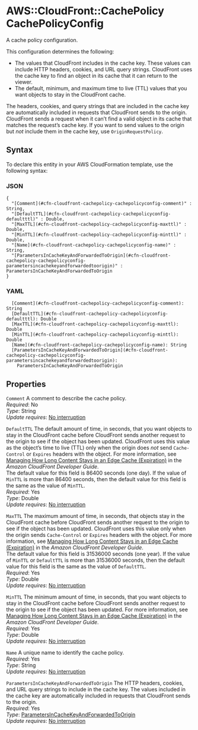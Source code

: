 # AWS::CloudFront::CachePolicy CachePolicyConfig<a name="aws-properties-cloudfront-cachepolicy-cachepolicyconfig"></a>

A cache policy configuration\.

This configuration determines the following:
+ The values that CloudFront includes in the cache key\. These values can include HTTP headers, cookies, and URL query strings\. CloudFront uses the cache key to find an object in its cache that it can return to the viewer\.
+ The default, minimum, and maximum time to live \(TTL\) values that you want objects to stay in the CloudFront cache\.

The headers, cookies, and query strings that are included in the cache key are automatically included in requests that CloudFront sends to the origin\. CloudFront sends a request when it can’t find a valid object in its cache that matches the request’s cache key\. If you want to send values to the origin but *not* include them in the cache key, use `OriginRequestPolicy`\.

## Syntax<a name="aws-properties-cloudfront-cachepolicy-cachepolicyconfig-syntax"></a>

To declare this entity in your AWS CloudFormation template, use the following syntax:

### JSON<a name="aws-properties-cloudfront-cachepolicy-cachepolicyconfig-syntax.json"></a>

```
{
  "[Comment](#cfn-cloudfront-cachepolicy-cachepolicyconfig-comment)" : String,
  "[DefaultTTL](#cfn-cloudfront-cachepolicy-cachepolicyconfig-defaultttl)" : Double,
  "[MaxTTL](#cfn-cloudfront-cachepolicy-cachepolicyconfig-maxttl)" : Double,
  "[MinTTL](#cfn-cloudfront-cachepolicy-cachepolicyconfig-minttl)" : Double,
  "[Name](#cfn-cloudfront-cachepolicy-cachepolicyconfig-name)" : String,
  "[ParametersInCacheKeyAndForwardedToOrigin](#cfn-cloudfront-cachepolicy-cachepolicyconfig-parametersincachekeyandforwardedtoorigin)" : ParametersInCacheKeyAndForwardedToOrigin
}
```

### YAML<a name="aws-properties-cloudfront-cachepolicy-cachepolicyconfig-syntax.yaml"></a>

```
  [Comment](#cfn-cloudfront-cachepolicy-cachepolicyconfig-comment): String
  [DefaultTTL](#cfn-cloudfront-cachepolicy-cachepolicyconfig-defaultttl): Double
  [MaxTTL](#cfn-cloudfront-cachepolicy-cachepolicyconfig-maxttl): Double
  [MinTTL](#cfn-cloudfront-cachepolicy-cachepolicyconfig-minttl): Double
  [Name](#cfn-cloudfront-cachepolicy-cachepolicyconfig-name): String
  [ParametersInCacheKeyAndForwardedToOrigin](#cfn-cloudfront-cachepolicy-cachepolicyconfig-parametersincachekeyandforwardedtoorigin): 
    ParametersInCacheKeyAndForwardedToOrigin
```

## Properties<a name="aws-properties-cloudfront-cachepolicy-cachepolicyconfig-properties"></a>

`Comment`  <a name="cfn-cloudfront-cachepolicy-cachepolicyconfig-comment"></a>
A comment to describe the cache policy\.  
*Required*: No  
*Type*: String  
*Update requires*: [No interruption](https://docs.aws.amazon.com/AWSCloudFormation/latest/UserGuide/using-cfn-updating-stacks-update-behaviors.html#update-no-interrupt)

`DefaultTTL`  <a name="cfn-cloudfront-cachepolicy-cachepolicyconfig-defaultttl"></a>
The default amount of time, in seconds, that you want objects to stay in the CloudFront cache before CloudFront sends another request to the origin to see if the object has been updated\. CloudFront uses this value as the object’s time to live \(TTL\) only when the origin does *not* send `Cache-Control` or `Expires` headers with the object\. For more information, see [Managing How Long Content Stays in an Edge Cache \(Expiration\)](https://docs.aws.amazon.com/AmazonCloudFront/latest/DeveloperGuide/Expiration.html) in the *Amazon CloudFront Developer Guide*\.  
The default value for this field is 86400 seconds \(one day\)\. If the value of `MinTTL` is more than 86400 seconds, then the default value for this field is the same as the value of `MinTTL`\.  
*Required*: Yes  
*Type*: Double  
*Update requires*: [No interruption](https://docs.aws.amazon.com/AWSCloudFormation/latest/UserGuide/using-cfn-updating-stacks-update-behaviors.html#update-no-interrupt)

`MaxTTL`  <a name="cfn-cloudfront-cachepolicy-cachepolicyconfig-maxttl"></a>
The maximum amount of time, in seconds, that objects stay in the CloudFront cache before CloudFront sends another request to the origin to see if the object has been updated\. CloudFront uses this value only when the origin sends `Cache-Control` or `Expires` headers with the object\. For more information, see [Managing How Long Content Stays in an Edge Cache \(Expiration\)](https://docs.aws.amazon.com/AmazonCloudFront/latest/DeveloperGuide/Expiration.html) in the *Amazon CloudFront Developer Guide*\.  
The default value for this field is 31536000 seconds \(one year\)\. If the value of `MinTTL` or `DefaultTTL` is more than 31536000 seconds, then the default value for this field is the same as the value of `DefaultTTL`\.  
*Required*: Yes  
*Type*: Double  
*Update requires*: [No interruption](https://docs.aws.amazon.com/AWSCloudFormation/latest/UserGuide/using-cfn-updating-stacks-update-behaviors.html#update-no-interrupt)

`MinTTL`  <a name="cfn-cloudfront-cachepolicy-cachepolicyconfig-minttl"></a>
The minimum amount of time, in seconds, that you want objects to stay in the CloudFront cache before CloudFront sends another request to the origin to see if the object has been updated\. For more information, see [Managing How Long Content Stays in an Edge Cache \(Expiration\)](https://docs.aws.amazon.com/AmazonCloudFront/latest/DeveloperGuide/Expiration.html) in the *Amazon CloudFront Developer Guide*\.  
*Required*: Yes  
*Type*: Double  
*Update requires*: [No interruption](https://docs.aws.amazon.com/AWSCloudFormation/latest/UserGuide/using-cfn-updating-stacks-update-behaviors.html#update-no-interrupt)

`Name`  <a name="cfn-cloudfront-cachepolicy-cachepolicyconfig-name"></a>
A unique name to identify the cache policy\.  
*Required*: Yes  
*Type*: String  
*Update requires*: [No interruption](https://docs.aws.amazon.com/AWSCloudFormation/latest/UserGuide/using-cfn-updating-stacks-update-behaviors.html#update-no-interrupt)

`ParametersInCacheKeyAndForwardedToOrigin`  <a name="cfn-cloudfront-cachepolicy-cachepolicyconfig-parametersincachekeyandforwardedtoorigin"></a>
The HTTP headers, cookies, and URL query strings to include in the cache key\. The values included in the cache key are automatically included in requests that CloudFront sends to the origin\.  
*Required*: Yes  
*Type*: [ParametersInCacheKeyAndForwardedToOrigin](aws-properties-cloudfront-cachepolicy-parametersincachekeyandforwardedtoorigin.md)  
*Update requires*: [No interruption](https://docs.aws.amazon.com/AWSCloudFormation/latest/UserGuide/using-cfn-updating-stacks-update-behaviors.html#update-no-interrupt)